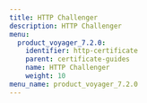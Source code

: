 ```yaml
---
title: HTTP Challenger
description: HTTP Challenger
menu:
  product_voyager_7.2.0:
    identifier: http-certificate
    parent: certificate-guides
    name: HTTP Challenger
    weight: 10
menu_name: product_voyager_7.2.0
---
```

